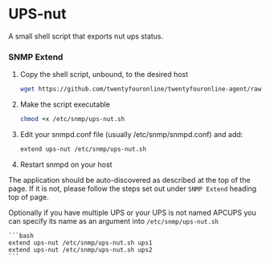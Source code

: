 
# UPS-nut

A small shell script that exports nut ups status.

### SNMP Extend

1. Copy the shell script, unbound, to the desired host

    ```bash
    wget https://github.com/twentyfouronline/twentyfouronline-agent/raw/master/snmp/ups-nut.sh -O /etc/snmp/ups-nut.sh
    ```

2. Make the script executable

    ```bash
    chmod +x /etc/snmp/ups-nut.sh
    ```

3. Edit your snmpd.conf file (usually /etc/snmp/snmpd.conf) and add:

    ```bash
    extend ups-nut /etc/snmp/ups-nut.sh
    ```

4. Restart snmpd on your host

The application should be auto-discovered as described at the top of
the page. If it is not, please follow the steps set out under `SNMP
Extend` heading top of page.

Optionally if you have multiple UPS or your UPS is not named APCUPS you can specify its name as an argument into `/etc/snmp/ups-nut.sh`

    ```bash
    extend ups-nut /etc/snmp/ups-nut.sh ups1
    extend ups-nut /etc/snmp/ups-nut.sh ups2
    ```




